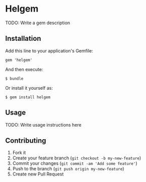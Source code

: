 # Helgem

TODO: Write a gem description

## Installation

Add this line to your application's Gemfile:

    gem 'helgem'

And then execute:

    $ bundle

Or install it yourself as:

    $ gem install helgem

## Usage

TODO: Write usage instructions here

## Contributing

1. Fork it
2. Create your feature branch (`git checkout -b my-new-feature`)
3. Commit your changes (`git commit -am 'Add some feature'`)
4. Push to the branch (`git push origin my-new-feature`)
5. Create new Pull Request
